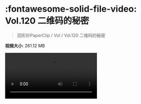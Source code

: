 # :fontawesome-solid-file-video: Vol.120 二维码的秘密

> 回形针PaperClip / Vol / Vol.120 二维码的秘密

**视频大小**: 261.12 MB

<div class="video"><video src="https://file.hsyhx.top/archive/回形针PaperClip/Vol/Vol.120 二维码的秘密.mp4" controls preload>🤔 您的浏览器不支持 video 标签</video></div>